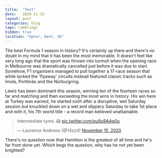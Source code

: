 ```yaml
---
title:  "Test"
date:   2020-11-15
layout: post
categories: blog
tags: ramblings
hidden: true
location: "Upnor, Kent, UK"
---
```


The best Formula 1 season in history? It's certainly up there and there's no doubt in my mind that it has been the most memorable. It doesn't feel like very long ago that the sport was thrown into turmoil when the opening race in Melbourne was dramatically cancelled just before it was due to start. Somehow, F1 organisers managed to pull together a 17-race season that while lacked the 'flyaway' circuits instead featured classic tracks such as Imola, Portimão and the Nürburgring.

Lewis has been dominant this season, winning ten of the fourteen races so far and matching and then exceeding the most wins in history. His win here at Turkey was earned, he started sixth after a disruptive, wet Saturday session but knuckled down on a wet and slippery Saturday to take 1st place and with it, his 7th world title - a record man believed unattainable.

<blockquote class="twitter-tweet" data-theme="light"><p lang="no" dir="ltr">Intermediate tyres. 😱 <a href="https://t.co/eu9u9AAg0u">pic.twitter.com/eu9u9AAg0u</a></p>&mdash; Laurence Andrews (@14zz4) <a href="https://twitter.com/14zz4/status/1327944411817402371?ref_src=twsrc%5Etfw">November 15, 2020</a></blockquote> <script async src="https://platform.twitter.com/widgets.js" charset="utf-8"></script>

There's no question now that Hamilton is the greatest of all time and he's far from done yet. Which begs the question, why has he not yet been knighted? 
